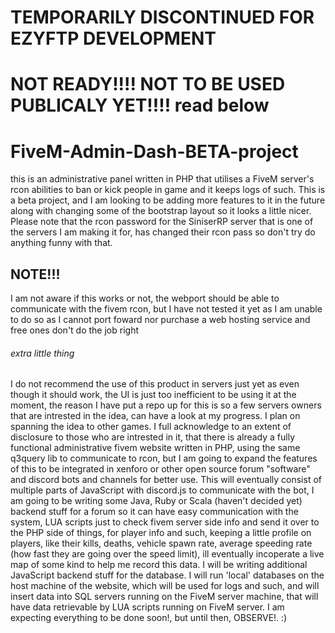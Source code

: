 
# TEMPORARILY DISCONTINUED FOR EZYFTP DEVELOPMENT 

# NOT READY!!!! NOT TO BE USED PUBLICALY YET!!!! read below 



# FiveM-Admin-Dash-BETA-project
this is an administrative panel written in PHP that utilises a FiveM server's rcon abilities to ban or kick people in game and it keeps logs of such. This is a beta project, and I am looking to be adding more features to it in the future along with changing some of the bootstrap layout so it looks a little nicer.  Please note that the rcon password for the SiniserRP server that is one of the servers I am making it for, has changed their rcon pass so don't try do anything funny with that. 
## NOTE!!!
I am not aware if this works or not, the webport should be able to communicate with the fivem rcon, but I have not tested it yet as I am unable to do so as I cannot port foward nor purchase a web hosting service and free ones don't do the job right

###### extra little thing

I do not recommend the use of this product in servers just yet as even though it should work, the UI is just too inefficient to be using it at the moment, the reason I have put a repo up for this is so a few servers owners that are intrested in the idea, can have a look at my progress. I plan on spanning the idea to other games. I full acknowledge to an extent of disclosure to those who are intrested in it, that there is already a fully functional administrative fivem website written in PHP, using the same q3query lib to communicate to rcon, but I am going to expand the features of this to be integrated in xenforo or other open source forum "software" and discord bots and channels for better use. This will eventually consist of multiple parts of JavaScript with discord.js to communicate with the bot, I am going to be writing some Java, Ruby or Scala (haven't decided yet) backend stuff for a forum so it can have easy communication with the system, LUA scripts just to check fivem server side info and send it over to the PHP side of things, for player info and such, keeping a little profile on players, like their kills, deaths, vehicle spawn rate, average speeding rate (how fast they are going over the speed limit), ill eventually incoperate a live map of some kind to help me record this data. I will be writing additional JavaScript backend stuff for the database. I will run 'local' databases on the host machine of the website, which will be used for logs and such, and will insert data into SQL servers running on the FiveM server machine, that will have data retrievable by LUA scripts running on FiveM server. I am expecting everything to be done soon!, but until then, OBSERVE!. :)



